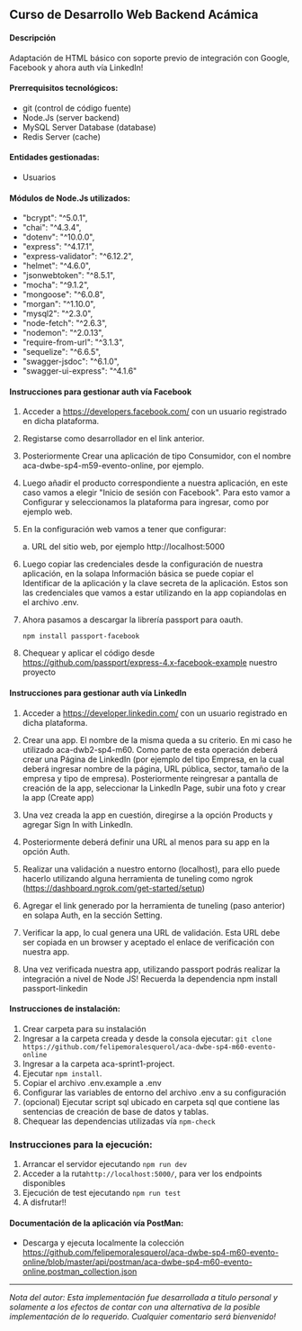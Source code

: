 ## Curso de Desarrollo Web Backend Acámica

#### Descripción

Adaptación de HTML básico con soporte previo de integración con Google, Facebook y ahora auth vía LinkedIn!


#### Prerrequisitos tecnológicos:

- git (control de código fuente)
- Node.Js (server backend)
- MySQL Server Database (database)
- Redis Server (cache)

#### Entidades gestionadas:

- Usuarios


#### Módulos de Node.Js utilizados:

- "bcrypt": "^5.0.1",
- "chai": "^4.3.4",
- "dotenv": "^10.0.0",
- "express": "^4.17.1",
- "express-validator": "^6.12.2",
- "helmet": "^4.6.0",
- "jsonwebtoken": "^8.5.1",
- "mocha": "^9.1.2",
- "mongoose": "^6.0.8",
- "morgan": "^1.10.0",
- "mysql2": "^2.3.0",
- "node-fetch": "^2.6.3",
- "nodemon": "^2.0.13",
- "require-from-url": "^3.1.3",
- "sequelize": "^6.6.5",
- "swagger-jsdoc": "^6.1.0",
- "swagger-ui-express": "^4.1.6"

#### Instrucciones para gestionar auth vía Facebook

1. Acceder a https://developers.facebook.com/ con un usuario registrado en dicha plataforma.

2. Registarse como desarrollador en el link anterior.

3. Posteriormente Crear una aplicación de tipo Consumidor, con el nombre aca-dwbe-sp4-m59-evento-online, por ejemplo.

4. Luego añadir el producto correspondiente a nuestra aplicación, en este caso vamos a elegir "Inicio de sesión con Facebook". Para esto vamor a Configurar y seleccionamos la plataforma para ingresar, como por ejemplo web.

5. En la configuración web vamos a tener que configurar:

   a. URL del sitio web, por ejemplo http://localhost:5000
   
6. Luego copiar las credenciales desde la configuración de nuestra aplicación, en la solapa Información básica se puede copiar el Identificar de la aplicación y la clave secreta de la aplicación. Estos son las credenciales que vamos a estar utilizando en la app copiandolas en el archivo .env.

7. Ahora pasamos a descargar la librería passport para oauth.

   ```npm install passport-facebook```

8. Chequear y aplicar el código desde https://github.com/passport/express-4.x-facebook-example nuestro proyecto


#### Instrucciones para gestionar auth vía LinkedIn

1. Acceder a https://developer.linkedin.com/ con un usuario registrado en dicha plataforma.

2. Crear una app. El nombre de la misma queda a su criterio. En mi caso he utilizado aca-dwb2-sp4-m60. Como parte de esta operación deberá crear una Página de LinkedIn (por ejemplo del tipo Empresa, en la cual deberá ingresar nombre de la página, URL pública, sector, tamaño de la empresa y tipo de empresa). Posteriormente reingresar a pantalla de creación de la app, seleccionar la LinkedIn Page, subir una foto y crear la app (Create app)

3. Una vez creada la app en cuestión, diregirse a la opción Products y agregar Sign In with LinkedIn.

4. Posteriormente deberá definir una URL al menos para su app en la opción Auth. 

5. Realizar una validación a nuestro entorno (localhost), para ello puede hacerlo utilizando alguna herramienta de tuneling como ngrok (https://dashboard.ngrok.com/get-started/setup)

6. Agregar el link generado por la herramienta de tuneling (paso anterior) en solapa Auth, en la sección Setting.

7. Verificar la app, lo cual genera una URL de validación. Esta URL debe ser copiada en un browser y aceptado el enlace de verificación con nuestra app.

8. Una vez verificada nuestra app, utilizando passport podrás realizar la integración a nivel de Node JS! Recuerda la dependencia npm install passport-linkedin




#### Instrucciones de instalación:

1. Crear carpeta para su instalación
2. Ingresar a la carpeta creada y desde la consola ejecutar:
   `git clone https://github.com/felipemoralesquerol/aca-dwbe-sp4-m60-evento-online`
3. Ingresar a la carpeta aca-sprint1-project.
4. Ejecutar `npm install`.
5. Copiar el archivo .env.example a .env
6. Configurar las variables de entorno del archivo .env a su configuración
7. (opcional) Ejecutar script sql ubicado en carpeta sql que contiene las sentencias de creación de base de datos y tablas.
8. Chequear las dependencias utilizadas vía `npm-check`


### Instrucciones para la ejecución:

1. Arrancar el servidor ejecutando `npm run dev`
2. Acceder a la ruta```http://localhost:5000/```, para ver los endpoints disponibles
3. Ejecución de test ejecutando `npm run test`
4. A disfrutar!!

#### Documentación de la aplicación vía PostMan:

- Descarga y ejecuta localmente la colección https://github.com/felipemoralesquerol/aca-dwbe-sp4-m60-evento-online/blob/master/api/postman/aca-dwbe-sp4-m60-evento-online.postman_collection.json

---

_Nota del autor:
Esta implementación fue desarrollada a titulo personal y solamente a los efectos de contar con una alternativa de la posible implementación de lo requerido.
Cualquier comentario será bienvenido!_
